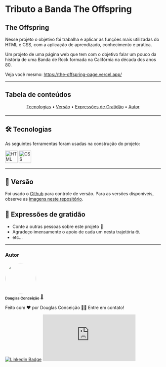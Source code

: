 # Tributo a Banda The Offspring

## The Offspring

Nesse projeto o objetivo foi trabalha e aplicar as funções mais utilizadas do HTML e CSS, com a aplicação de aprendizado, conhecimento e prática.

Um projeto de uma página web que tem com o objetivo falar um pouco da história de uma Banda de Rock formada na Califórnia na década dos anos 80.

Veja você mesmo: https://the-offspring-page.vercel.app/

---

## Tabela de conteúdos

<p align="center">
 <a href="#tecnologias">Tecnologias</a> •
 <a href="#versão">Versão</a> • 
 <a href="#expressões de gratidão">Expressões de Gratidão</a> •
 <a href="#autor">Autor</a>
</p>

<h4 align="center"> 
	
</h4>

---

## 🛠 Tecnologias

As seguintes ferramentas foram usadas na construção do projeto:

 <img alt="HTML" src="https://cdn.jsdelivr.net/gh/devicons/devicon/icons/html5/html5-original.svg" width=40 height=40 />
 <img alt="CSS" src="https://cdn.jsdelivr.net/gh/devicons/devicon/icons/css3/css3-original.svg" width=40 height=40 />

 ---

## 📌 Versão

Foi usado o [Github](https://github.com/) para controle de versão. Para as versões disponíveis, observe as [imagens neste repositório](https://github.com/DougConceicao/TheOffspring_Page/tree/main/img).

## 🎁 Expressões de gratidão

* Conte a outras pessoas sobre este projeto 📢
* Agradeço imensamente o apoio de cada um nesta trajetória 🤓.
* etc...


---
### Autor


<a href="https://github.com/DougConceicao">
 <img style="border-radius: 50%;" src="https://avatars.githubusercontent.com/u/114538750?v=4" width="100px;" alt=""/>
 <br />
 <sub><b>Douglas Conceição</b></sub></a> <a href="https://github.com/DougConceicao" title="My Photo Profile">🚀</a>


Feito com ❤️ por Douglas Conceição 👋🏽 Entre em contato!

[![Linkedin Badge](https://img.shields.io/badge/-LinkedIn-blue?style=flat-square&logo=linkedin&logoColor=white&link=https://www.linkedin.com/in/douglasconceicao)](https://www.linkedin.com/in/douglasconceicao/)
[![Hotmail Badge](https://img.shields.io/badge/-Douglas_Conceição-0078D4?style=flat-square&logo=microsoft-outlook&logoColor=white&link=mailto:contato.douglasconceicao@hotmail.com)](mailto:contato.douglasconceicao@hotmail.com)
